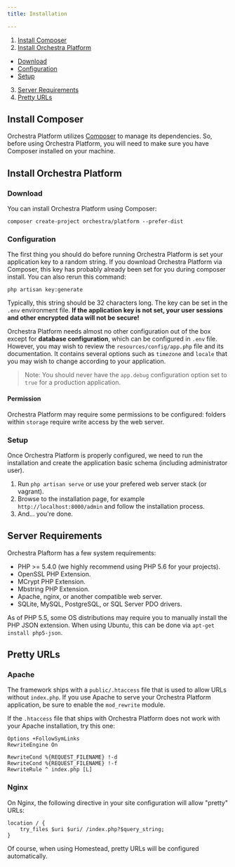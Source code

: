 ```yaml
---
title: Installation

---
```



1. [Install Composer](#install-composer)
2. [Install Orchestra Platform](#install-orchestra-platform)
  - [Download](#download)
  - [Configuration](#configuration)
  - [Setup](#setup)
3. [Server Requirements](#server-requirement)
4. [Pretty URLs](#pretty-urls)

<a name="install-composer"></a>
## Install Composer

Orchestra Platform utilizes [Composer](http://getcomposer.org/) to manage its dependencies. So, before using Orchestra Platform, you will need to make sure you have Composer installed on your machine.

<a name="install-orchestra-platform"></a>
## Install Orchestra Platform

<a name="download"></a>
### Download

You can install Orchestra Platform using Composer:

    composer create-project orchestra/platform --prefer-dist

<a name="configuration"></a>
### Configuration

The first thing you should do before running Orchestra Platform is set your application key to a random string. If you download Orchestra Platform via Composer, this key has probably already been set for you during composer install. You can also rerun this command:

    php artisan key:generate

Typically, this string should be 32 characters long. The key can be set in the `.env` environment file. **If the application key is not set, your user sessions and other encrypted data will not be secure!**

Orchestra Platform needs almost no other configuration out of the box except for **database configuration**, which can be configured in `.env` file. However, you may wish to review the `resources/config/app.php` file and its documentation. It contains several options such as `timezone` and `locale` that you may wish to change according to your application.

> Note: You should never have the `app.debug` configuration option set to `true` for a production application.

#### Permission

Orchestra Platform may require some permissions to be configured: folders within `storage` require write access by the web server.

<a name="setup"></a>
### Setup

Once Orchestra Platform is properly configured, we need to run the installation and create the application basic schema (including administrator user).

1. Run `php artisan serve` or use your prefered web server stack (or vagrant).
2. Browse to the installation page, for example `http://localhost:8000/admin` and follow the installation process.
3. And... you're done.

<a name="server-requirement"></a>
## Server Requirements

Orchestra Plaftorm has a few system requirements:

* PHP >= 5.4.0 (we highly recommend using PHP 5.6 for your projects).
* OpenSSL PHP Extension.
* MCrypt PHP Extension.
* Mbstring PHP Extension.
* Apache, nginx, or another compatible web server.
* SQLite, MySQL, PostgreSQL, or SQL Server PDO drivers.

As of PHP 5.5, some OS distributions may require you to manually install the PHP JSON extension. When using Ubuntu, this can be done via `apt-get install php5-json`.

<a name="pretty-urls"></a>
## Pretty URLs

### Apache

The framework ships with a `public/.htaccess` file that is used to allow URLs without `index.php`. If you use Apache to serve your Orchestra Platform application, be sure to enable the `mod_rewrite` module.

If the `.htaccess` file that ships with Orchestra Platform does not work with your Apache installation, try this one:

```
Options +FollowSymLinks
RewriteEngine On

RewriteCond %{REQUEST_FILENAME} !-d
RewriteCond %{REQUEST_FILENAME} !-f
RewriteRule ^ index.php [L]
```

### Nginx

On Nginx, the following directive in your site configuration will allow "pretty" URLs:

```
location / {
    try_files $uri $uri/ /index.php?$query_string;
}
```

Of course, when using Homestead, pretty URLs will be configured automatically.
